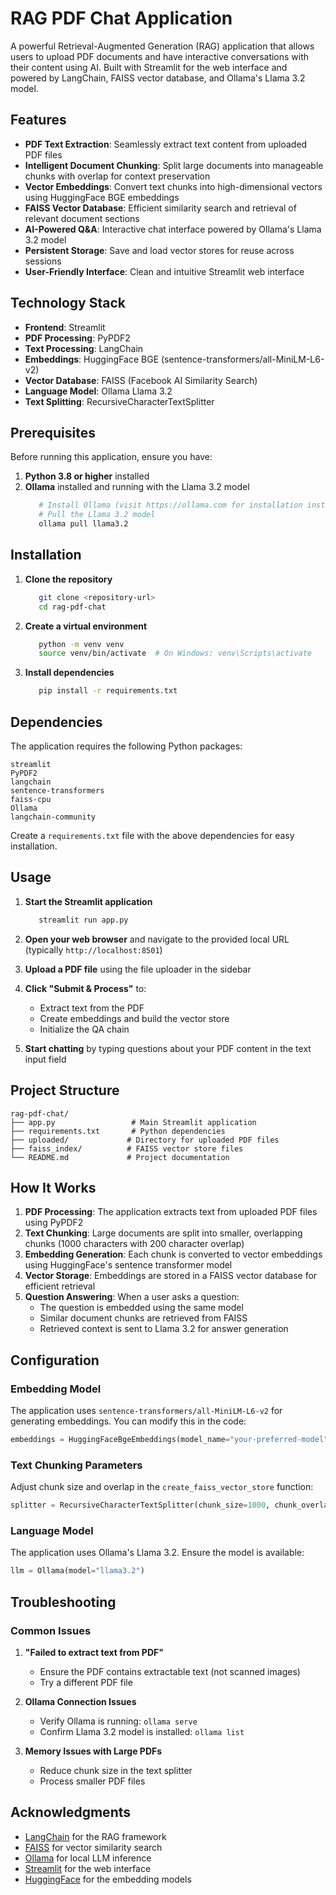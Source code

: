 # RAG PDF Chat Application

A powerful Retrieval-Augmented Generation (RAG) application that allows users to upload PDF documents and have interactive conversations with their content using AI. Built with Streamlit for the web interface and powered by LangChain, FAISS vector database, and Ollama's Llama 3.2 model.

## Features

- **PDF Text Extraction**: Seamlessly extract text content from uploaded PDF files
- **Intelligent Document Chunking**: Split large documents into manageable chunks with overlap for context preservation
- **Vector Embeddings**: Convert text chunks into high-dimensional vectors using HuggingFace BGE embeddings
- **FAISS Vector Database**: Efficient similarity search and retrieval of relevant document sections
- **AI-Powered Q&A**: Interactive chat interface powered by Ollama's Llama 3.2 model
- **Persistent Storage**: Save and load vector stores for reuse across sessions
- **User-Friendly Interface**: Clean and intuitive Streamlit web interface

## Technology Stack

- **Frontend**: Streamlit
- **PDF Processing**: PyPDF2
- **Text Processing**: LangChain
- **Embeddings**: HuggingFace BGE (sentence-transformers/all-MiniLM-L6-v2)
- **Vector Database**: FAISS (Facebook AI Similarity Search)
- **Language Model**: Ollama Llama 3.2
- **Text Splitting**: RecursiveCharacterTextSplitter

## Prerequisites

Before running this application, ensure you have:

1. **Python 3.8 or higher** installed
2. **Ollama** installed and running with the Llama 3.2 model
   ```bash
      # Install Ollama (visit https://ollama.com for installation instructions)
      # Pull the Llama 3.2 model
      ollama pull llama3.2
   ```

## Installation

1. **Clone the repository**
   ```bash
      git clone <repository-url>
      cd rag-pdf-chat
   ```

2. **Create a virtual environment**
   ```bash
      python -m venv venv
      source venv/bin/activate  # On Windows: venv\Scripts\activate
   ```

3. **Install dependencies**
   ```bash
      pip install -r requirements.txt
   ```

## Dependencies

The application requires the following Python packages:

```
streamlit
PyPDF2
langchain
sentence-transformers
faiss-cpu
Ollama
langchain-community
```

Create a `requirements.txt` file with the above dependencies for easy installation.

## Usage

1. **Start the Streamlit application**
   ```bash
      streamlit run app.py
   ```

2. **Open your web browser** and navigate to the provided local URL (typically `http://localhost:8501`)

3. **Upload a PDF file** using the file uploader in the sidebar

4. **Click "Submit & Process"** to:
      - Extract text from the PDF
      - Create embeddings and build the vector store
      - Initialize the QA chain

5. **Start chatting** by typing questions about your PDF content in the text input field

## Project Structure

```
rag-pdf-chat/
├── app.py                 # Main Streamlit application
├── requirements.txt       # Python dependencies
├── uploaded/             # Directory for uploaded PDF files
├── faiss_index/          # FAISS vector store files
└── README.md             # Project documentation
```

## How It Works

1. **PDF Processing**: The application extracts text from uploaded PDF files using PyPDF2
2. **Text Chunking**: Large documents are split into smaller, overlapping chunks (1000 characters with 200 character overlap)
3. **Embedding Generation**: Each chunk is converted to vector embeddings using HuggingFace's sentence transformer model
4. **Vector Storage**: Embeddings are stored in a FAISS vector database for efficient retrieval
5. **Question Answering**: When a user asks a question:
      - The question is embedded using the same model
      - Similar document chunks are retrieved from FAISS
      - Retrieved context is sent to Llama 3.2 for answer generation

## Configuration

### Embedding Model
The application uses `sentence-transformers/all-MiniLM-L6-v2` for generating embeddings. You can modify this in the code:

```python
embeddings = HuggingFaceBgeEmbeddings(model_name="your-preferred-model")
```

### Text Chunking Parameters
Adjust chunk size and overlap in the `create_faiss_vector_store` function:

```python
splitter = RecursiveCharacterTextSplitter(chunk_size=1000, chunk_overlap=200)
```

### Language Model
The application uses Ollama's Llama 3.2. Ensure the model is available:

```python
llm = Ollama(model="llama3.2")
```

## Troubleshooting

### Common Issues

1. **"Failed to extract text from PDF"**
      - Ensure the PDF contains extractable text (not scanned images)
      - Try a different PDF file

2. **Ollama Connection Issues**
      - Verify Ollama is running: `ollama serve`
      - Confirm Llama 3.2 model is installed: `ollama list`

3. **Memory Issues with Large PDFs**
      - Reduce chunk size in the text splitter
      - Process smaller PDF files

## Acknowledgments

- [LangChain](https://langchain.com/) for the RAG framework
- [FAISS](https://github.com/facebookresearch/faiss) for vector similarity search
- [Ollama](https://ollama.ai/) for local LLM inference
- [Streamlit](https://streamlit.io/) for the web interface
- [HuggingFace](https://huggingface.co/) for the embedding models
